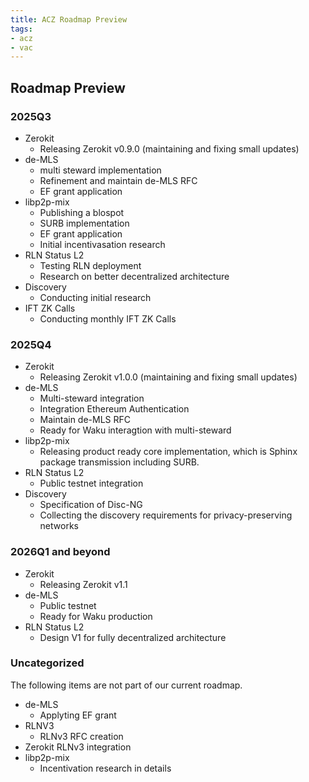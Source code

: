 ```yaml
---
title: ACZ Roadmap Preview
tags:
- acz
- vac
---
```


## Roadmap Preview

### 2025Q3

- Zerokit 
    - Releasing Zerokit v0.9.0 (maintaining and fixing small updates) 
- de-MLS
    - multi steward implementation
    - Refinement and maintain de-MLS RFC
    - EF grant application 
- libp2p-mix
    - Publishing a blospot
    - SURB implementation
    - EF grant application
    - Initial incentivasation research
- RLN Status L2
    - Testing RLN deployment
    - Research on better decentralized architecture
- Discovery
    - Conducting initial research
- IFT ZK Calls
    - Conducting monthly IFT ZK Calls


### 2025Q4

- Zerokit 
    - Releasing Zerokit v1.0.0 (maintaining and fixing small updates) 
- de-MLS
    - Multi-steward integration
    - Integration Ethereum Authentication
    - Maintain de-MLS RFC
    - Ready for Waku interagtion with multi-steward
- libp2p-mix
    - Releasing product ready core implementation, 
    which is Sphinx package transmission including SURB.  
- RLN Status L2
    - Public testnet integration
- Discovery
    - Specification of Disc-NG 
    - Collecting the discovery requirements for
    privacy-preserving networks 

### 2026Q1 and beyond

- Zerokit 
    - Releasing Zerokit v1.1
- de-MLS
    - Public testnet 
    - Ready for Waku production
- RLN Status L2
    - Design V1 for fully decentralized architecture


### Uncategorized
The following items are not part of our current roadmap. 

- de-MLS 
    - Applyting EF grant
- RLNV3
    - RLNv3 RFC creation
- Zerokit 
    RLNv3 integration
- libp2p-mix
    - Incentivation research in details
    

